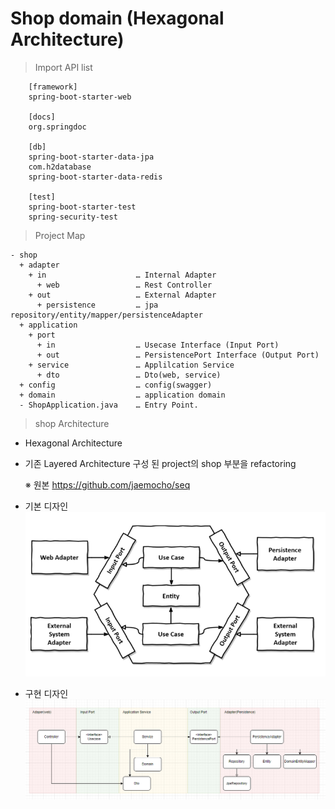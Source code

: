 # Shop domain (Hexagonal Architecture)

> Import API list

```
    [framework]
    spring-boot-starter-web
    
    [docs]
    org.springdoc

    [db]
    spring-boot-starter-data-jpa
    com.h2database
    spring-boot-starter-data-redis

    [test]
    spring-boot-starter-test
    spring-security-test

```

> Project Map

```
- shop
  + adapter                 
    + in                    … Internal Adapter
      + web                 … Rest Controller
    + out                   … External Adapter
      + persistence         … jpa repository/entity/mapper/persistenceAdapter
  + application              
    + port                  
      + in                  … Usecase Interface (Input Port)
      + out                 … PersistencePort Interface (Output Port)
    + service               … Applilcation Service 
      + dto                 … Dto(web, service)
  + config                  … config(swagger)
  + domain                  … application domain
  - ShopApplication.java    … Entry Point.
  ```


> shop Architecture 
 
 - Hexagonal Architecture
  - 기존 Layered Architecture 구성 된 project의 shop 부분을 refactoring

    ※ 원본 https://github.com/jaemocho/seq

  - 기본 디자인
   ![default](image/hexagonal_image.PNG)
  
  - 구현 디자인 
   ![default](image/hexagonal_arch.PNG)

  





